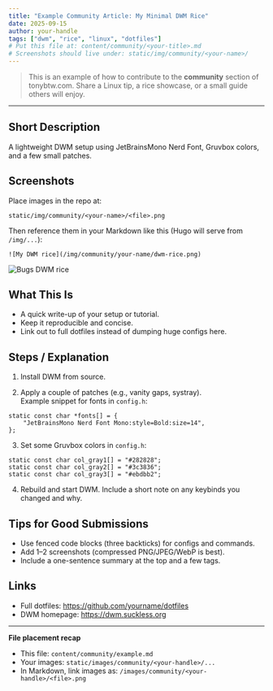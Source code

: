 ```yaml
---
title: "Example Community Article: My Minimal DWM Rice"
date: 2025-09-15
author: your-handle
tags: ["dwm", "rice", "linux", "dotfiles"]
# Put this file at: content/community/<your-title>.md
# Screenshots should live under: static/img/community/<your-name>/
---
```


> This is an example of how to contribute to the **community** section of tonybtw.com.
> Share a Linux tip, a rice showcase, or a small guide others will enjoy.

---

## Short Description
A lightweight DWM setup using JetBrainsMono Nerd Font, Gruvbox colors, and a few small patches.

## Screenshots
Place images in the repo at:
```
static/img/community/<your-name>/<file>.png
```

Then reference them in your Markdown like this (Hugo will serve from `/img/...`):
```
![My DWM rice](/img/community/your-name/dwm-rice.png)
```
![Bugs DWM rice](/img/community/your-name/dwm-rice.png)

## What This Is
- A quick write-up of your setup or tutorial.
- Keep it reproducible and concise.
- Link out to full dotfiles instead of dumping huge configs here.

## Steps / Explanation
1) Install DWM from source.

2) Apply a couple of patches (e.g., vanity gaps, systray).  
   Example snippet for fonts in `config.h`:
```
static const char *fonts[] = {
    "JetBrainsMono Nerd Font Mono:style=Bold:size=14",
};
```

3) Set some Gruvbox colors in `config.h`:
```
static const char col_gray1[] = "#282828";
static const char col_gray2[] = "#3c3836";
static const char col_gray3[] = "#ebdbb2";
```

4) Rebuild and start DWM. Include a short note on any keybinds you changed and why.

## Tips for Good Submissions
- Use fenced code blocks (three backticks) for configs and commands.
- Add 1–2 screenshots (compressed PNG/JPEG/WebP is best).
- Include a one-sentence summary at the top and a few tags.

## Links
- Full dotfiles: https://github.com/yourname/dotfiles
- DWM homepage: https://dwm.suckless.org

---
**File placement recap**
- This file: `content/community/example.md`
- Your images: `static/images/community/<your-handle>/...`
- In Markdown, link images as: `/images/community/<your-handle>/<file>.png`

